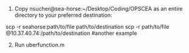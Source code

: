 1. Copy nsucher@sea-horse:~/Desktop/Coding/OPSCEA as an entire directory to your preferred destination:

scp -r seahorse:path/to/file path/to/destination
scp -r path/to/file <username>@10.37.40.74:/path/to/destination #another example

2. Run uberfunction.m
